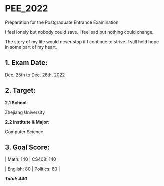# PEE_2022
  Preparation for the Postgraduate Entrance Examination
  
  I feel lonely but nobody could save. I feel sad but nothing could change.
  
  The story of my life would never stop if I continue to strive. I still hold hope in some part of my heart.
  
## 1. Exam Date:
  Dec. 25th to Dec. 26th, 2022

## 2. Target:
**2.1 School**:

Zhejiang University

**2.2 Institute & Major**:

Computer Science 

## 3. Goal Score:

| Math: 140    | CS408: 140   |

| English: 80  | Politics: 80 |

***Total: 440***
